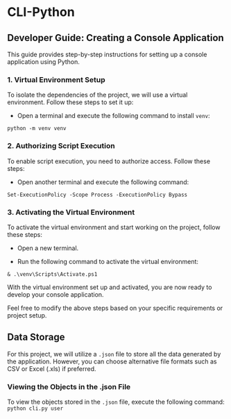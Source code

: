 # CLI-Python

## Developer Guide: Creating a Console Application

This guide provides step-by-step instructions for setting up a console application using Python.

### 1. Virtual Environment Setup

To isolate the dependencies of the project, we will use a virtual environment. Follow these steps to set it up:

- Open a terminal and execute the following command to install `venv`:

```python -m venv venv```

### 2. Authorizing Script Execution

To enable script execution, you need to authorize access. Follow these steps:

- Open another terminal and execute the following command:

```Set-ExecutionPolicy -Scope Process -ExecutionPolicy Bypass```

### 3. Activating the Virtual Environment

To activate the virtual environment and start working on the project, follow these steps:

- Open a new terminal.

- Run the following command to activate the virtual environment:

```& .\venv\Scripts\Activate.ps1```


With the virtual environment set up and activated, you are now ready to develop your console application.

Feel free to modify the above steps based on your specific requirements or project setup.

## Data Storage

For this project, we will utilize a `.json` file to store all the data generated by the application. However, you can choose alternative file formats such as CSV or Excel (.xls) if preferred.

### Viewing the Objects in the .json File

To view the objects stored in the `.json` file, execute the following command:
```python cli.py user```